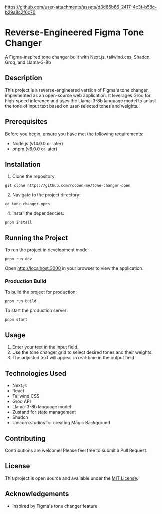 https://github.com/user-attachments/assets/d3d66b66-2417-4c3f-b58c-b29a8c2f6c70

# Reverse-Engineered Figma Tone Changer

A Figma-inspired tone changer built with Next.js, tailwind.css, Shadcn, Groq, and Llama-3-8b

## Description

This project is a reverse-engineered version of Figma's tone changer, implemented as an open-source web application. It leverages Groq for high-speed inference and uses the Llama-3-8b language model to adjust the tone of input text based on user-selected tones and weights.

## Prerequisites

Before you begin, ensure you have met the following requirements:

- Node.js (v14.0.0 or later)
- pnpm (v6.0.0 or later)

## Installation

1. Clone the repository:
```
git clone https://github.com/rooben-me/tone-changer-open
```

2. Navigate to the project directory:
```
cd tone-changer-open
```
4. Install the dependencies:
```
pnpm install
```

## Running the Project

To run the project in development mode:
```
pnpm run dev
```

Open [http://localhost:3000](http://localhost:3000) in your browser to view the application.

### Production Build

To build the project for production:
```
pnpm run build
```

To start the production server:
```
pnpm start
```

## Usage

1. Enter your text in the input field.
2. Use the tone changer grid to select desired tones and their weights.
3. The adjusted text will appear in real-time in the output field.

## Technologies Used

- Next.js
- React
- Tailwind CSS
- Groq API
- Llama-3-8b language model
- Zustand for state management
- Shadcn
- Unicorn.studios for creating Magic Background

## Contributing

Contributions are welcome! Please feel free to submit a Pull Request.

## License

This project is open source and available under the [MIT License](LICENSE).

## Acknowledgements

- Inspired by Figma's tone changer feature
